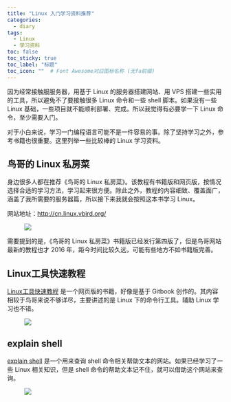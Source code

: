 ```yaml
---
title: "Linux 入门学习资料推荐"
categories:
  - diary
tags:
  - Linux
  - 学习资料
toc: false
toc_sticky: true
toc_label: "标题"
toc_icon: ""  # Font Awesome对应图标名称 (无fa前缀)	
---
```

因为经常接触服服务器，用基于 Linux 的服务器搭建网站、用 VPS 搭建一些实用的工具，所以避免不了要接触很多 Linux 命令和一些 shell 脚本。如果没有一些 Linux 基础，一些项目就不能顺利部署、完成。所以我觉得有必要学一下 Linux 命令，至少需要入门。

对于小白来说，学习一门编程语言可能不是一件容易的事。除了坚持学习之外，参考书籍也很重要。这里列举一些比较棒的 Linux 学习资料。

## 鸟哥的 Linux 私房菜
身边很多人都在推荐《鸟哥的 Linux 私房菜》。该教程有书籍版和网页版，按情况选择合适的学习方法，学习起来很方便。除此之外，教程的内容细致、覆盖面广，涵盖了我所需要的服务器篇，所以接下来我就会按照这本书学习 Linux。

网站地址：<http://cn.linux.vbird.org/>

<figure> <a href="https://cdn.jsdelivr.net/gh/sunete/imghost/img20200511185638.png"><img src="https://cdn.jsdelivr.net/gh/sunete/imghost/img20200511185638.png"></a> </figure>

需要提到的是，《鸟哥的 Linux 私房菜》书籍版已经发行第四版了，但是鸟哥网站最新的教程也才 2016 年，距今时间比较久远，可能有些地方不如书籍版完善。

## Linux工具快速教程
[Linux工具快速教程](https://linuxtools-rst.readthedocs.io/zh_CN/latest/index.html) 是一个网页版的书籍，好像是基于 Gitbook 创作的。其内容相较于鸟哥来说不够详尽，主要讲述的是 Linux 下的命令行工具。辅助 Linux 学习也不错。

<figure> <a href="https://cdn.jsdelivr.net/gh/sunete/imghost/img20200511201628.png"><img src="https://cdn.jsdelivr.net/gh/sunete/imghost/img20200511201628.png"></a> </figure>

## explain shell
[explain shell](https://www.explainshell.com/) 是一个用来查询 shell 命令相关帮助文本的网站。如果已经学习了一些 Linux 相关知识，但是 shell 命令的帮助文本记不住，就可以借助这个网站来查询。

<figure> <a href="https://cdn.jsdelivr.net/gh/sunete/imghost/img20200511204339.png"><img src="https://cdn.jsdelivr.net/gh/sunete/imghost/img20200511204339.png"></a> </figure>